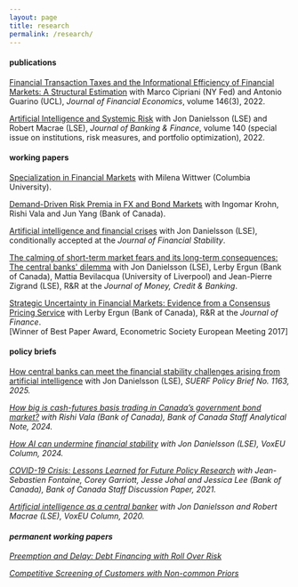 ```yaml
---
layout: page
title: research
permalink: /research/
---
```


#### publications

[Financial Transaction Taxes and the Informational Efficiency of Financial Markets: A Structural Estimation](https://www.sciencedirect.com/science/article/abs/pii/S0304405X22000940) with Marco Cipriani (NY Fed) and Antonio Guarino (UCL), <em>Journal of Financial Economics</em>, volume 146(3), 2022.

[Artificial Intelligence and Systemic Risk](https://www.sciencedirect.com/science/article/pii/S0378426621002466) with Jon Danielsson (LSE) and Robert Macrae (LSE), <em>Journal of Banking & Finance</em>, volume 140 (special issue on institutions, risk measures, and portfolio optimization), 2022.

#### working papers

[Specialization in Financial Markets](https://papers.ssrn.com/sol3/papers.cfm?abstract_id=5083905) with Milena Wittwer (Columbia University).

[Demand-Driven Risk Premia in FX and Bond Markets](https://papers.ssrn.com/sol3/papers.cfm?abstract_id=5095671) with Ingomar Krohn, Rishi Vala and Jun Yang (Bank of Canada).

[Artificial intelligence and financial crises](https://papers.ssrn.com/sol3/papers.cfm?abstract_id=4903998) with Jon Danielsson (LSE), conditionally accepted at the <em>Journal of Financial Stability</em>.

[The calming of short-term market fears and its long-term consequences: The central banks' dilemma](https://authe.github.io/assets/MarketFears_FedCrisisActions.pdf) with Jon Danielsson (LSE), Lerby Ergun (Bank of Canada), Mattia Bevilacqua (University of Liverpool) and Jean-Pierre Zigrand (LSE), R&R at the <em>Journal of Money, Credit & Banking</em>.

[Strategic Uncertainty in Financial Markets: Evidence from a Consensus Pricing Service](https://authe.github.io/assets/StrategicUncertaintyOTCMarkets.pdf) with Lerby Ergun (Bank of Canada), R&R at the <em> Journal of Finance</em>.<br>
[Winner of Best Paper Award, Econometric Society European Meeting 2017]


#### policy briefs

[How central banks can meet the financial stability challenges arising from artificial intelligence](https://www.suerf.org/publications/suerf-policy-notes-and-briefs/how-central-banks-can-meet-the-financial-stability-challenges-arising-from-artificial-intelligence/) with Jon Danielsson (LSE), <em>SUERF Policy Brief No. 1163<em>, 2025.

[How big is cash-futures basis trading in Canada’s government bond market?](https://www.bankofcanada.ca/2024/06/staff-analytical-note-2024-16/) with Rishi Vala (Bank of Canada), <em>Bank of Canada Staff Analytical Note<em>, 2024.

[How AI can undermine financial stability](https://cepr.org/voxeu/columns/how-ai-can-undermine-financial-stability) with Jon Danielsson (LSE), <em>VoxEU Column<em>, 2024.

[COVID-19 Crisis: Lessons Learned for Future Policy Research](https://www.bankofcanada.ca/2021/02/staff-discussion-paper-2021-2/) with Jean-Sebastien Fontaine, Corey Garriott, Jesse Johal and Jessica Lee (Bank of Canada), <em>Bank of Canada Staff Discussion Paper<em>, 2021.

[Artificial intelligence as a central banker](https://cepr.org/voxeu/columns/artificial-intelligence-central-banker) with Jon Danielsson and Robert Macrae (LSE), <em>VoxEU Column<em>, 2020. 


#### permanent working papers

[Preemption and Delay: Debt Financing with Roll Over Risk](https://authe.github.io/assets/RunsSocialLearning_Uthemann.pdf)

[Competitive Screening of Customers with Non-common Priors](https://authe.github.io/assets/screening_ncp.pdf)